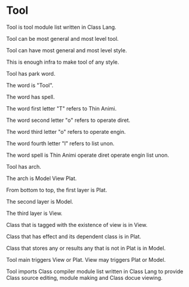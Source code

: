 # Tool

Tool is tool module list written in Class Lang.

Tool can be most general and most level tool.

Tool can have most general and most level style.

This is enough infra to make tool of any style.

Tool has park word.

The word is "Tool".

The word has spell.

The word first letter "T" refers to Thin Animi.

The word second letter "o" refers to operate diret.

The word third letter "o" refers to operate engin.

The word fourth letter "l" refers to list unon.

The word spell is Thin Animi operate diret operate engin list unon.

Tool has arch.

The arch is Model View Plat.

From bottom to top, the first layer is Plat.

The second layer is Model.

The third layer is View.

Class that is tagged with the existence of view is in View.

Class that has effect and its dependent class is in Plat.

Class that stores any or results any that is not in Plat is in Model.

Tool main triggers View or Plat.
View may triggers Plat or Model.

Tool imports Class compiler module list written in Class Lang to provide
Class source editing, module making and Class docue viewing.